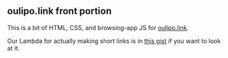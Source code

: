 ## oulipo.link front portion

This is a bit of HTML, CSS, and browsing-app JS for [oulipo.link](https://oulipo.link).

Our Lambda for actually making short links is in [this gist][gist] if you
want to look at it.

[gist]: https://gist.github.com/mlc/10a156a7da996f3fa9938e464129ca55
